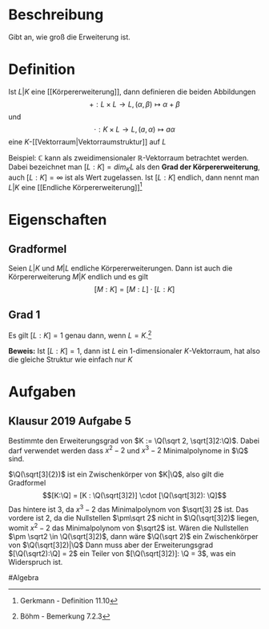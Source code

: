 # Beschreibung
Gibt an, wie groß die Erweiterung ist.

# Definition
Ist $L|K$ eine [[Körpererweiterung]], dann definieren die beiden Abbildungen
$$+: L \times L \to L, (\alpha, \beta) \mapsto \alpha + \beta$$
und 
$$\cdot: K \times L \to L, (a, \alpha) \mapsto a\alpha$$
eine $K$-[[Vektorraum|Vektorraumstruktur]] auf $L$

Beispiel: $\mathbb{C}$ kann als zweidimensionaler $\mathbb{R}$-Vektorraum betrachtet werden. Dabei bezeichnet man $[L:K] = dim_K L$ als den **Grad der Körpererweiterung**, auch $[L:K]= \infty$ ist als Wert zugelassen. Ist $[L:K]$ endlich, dann nennt man $L | K$ eine [[Endliche Körpererweiterung]][^1]

# Eigenschaften
## Gradformel
Seien $L|K$ und $M|L$ endliche Körpererweiterungen. Dann ist auch die Körpererweiterung $M|K$ endlich und es gilt
$$[M : K] = [M:L]\cdot[L:K]$$



## Grad 1
Es gilt $[L:K] = 1$ genau dann, wenn $L = K$.[^2]

**Beweis:**
Ist $[L:K] = 1$, dann ist $L$ ein 1-dimensionaler $K$-Vektorraum, hat also die gleiche Struktur wie einfach nur $K$

# Aufgaben
## Klausur 2019 Aufgabe 5
Bestimmte den Erweiterungsgrad von $K := \Q(\sqrt 2, \sqrt[3]2:\Q)$. Dabei darf verwendet werden dass $x^2-2$ und $x^3-2$ Minimalpolynome in $\Q$ sind.

$\Q(\sqrt[3]{2})$ ist ein Zwischenkörper von $K|\Q$, also gilt die Gradformel
$$[K:\Q] = [K : \Q(\sqrt[3]2)] \cdot [\Q(\sqrt[3]2): \Q]$$
Das hintere ist $3$, da $x^3-2$ das Minimalpolynom von $\sqrt[3] 2$ ist.
Das vordere ist $2$, da die Nullstellen $\pm\sqrt 2$ nicht in $\Q(\sqrt[3]2)$ liegen, womit $x^2-2$ das Minimalpolynom von $\sqrt2$ ist.
Wären die Nullstellen $\pm \sqrt2 \in \Q(\sqrt[3]2)$, dann wäre $\Q(\sqrt 2)$ ein Zwischenkörper von $\Q(\sqrt[3]2)|\Q$
Dann muss aber der Erweiterungsgrad $[\Q(\sqrt2):\Q] = 2$ ein Teiler von $[\Q(\sqrt[3]2)]: \Q = 3$, was ein Widerspruch ist.




#Algebra 

[^1]: Gerkmann - Definition 11.10
[^2]: Böhm - Bemerkung 7.2.3





